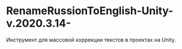 # RenameRussionToEnglish-Unity-v.2020.3.14-
Инструмент для массовой коррекции текстов в проектах на Unity.
